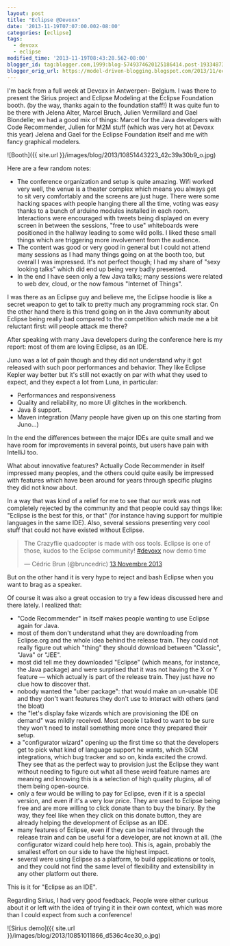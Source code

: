```yaml
---
layout: post
title: "Eclipse @Devoxx"
date: '2013-11-19T07:07:00.002-08:00'
categories: [eclipse]
tags:
  - devoxx
  - eclipse
modified_time: '2013-11-19T08:43:28.562-08:00'
blogger_id: tag:blogger.com,1999:blog-5749374620125186414.post-1933487336794831213
blogger_orig_url: https://model-driven-blogging.blogspot.com/2013/11/eclipse-devoxx.html
---
```


I'm back from a full week at Devoxx in Antwerpen- Belgium. I was there to present the Sirius project and Eclipse Modeling at the Eclipse Foundation booth. (by the way, thanks again to the foundation staff!) It was quite fun to be there with Jelena Alter, Marcel Bruch, Julien Vermillard and Gael Blondelle; we had a good mix of things: Marcel for the Java developers with Code Recommender, Julien for M2M stuff (which was very hot at Devoxx this year) Jelena and Gael for the Eclipse Foundation itself and me with fancy graphical modelers.

![Booth]({{ site.url }}/images/blog/2013/10851443223_42c39a30b9_o.jpg)

Here are a few random notes:

- The conference organization and setup is quite amazing. Wifi worked very well, the venue is a theater complex which means you always get to sit very comfortably and the screens are just huge. There were some hacking spaces with people hanging there all the time, voting was easy thanks to a bunch of arduino modules installed in each room. Interactions were encouraged with tweets being displayed on every screen in between the sessions, "free to use" whiteboards were positioned in the hallway leading to some wild polls. I liked these small things which are triggering more involvement from the audience.
- The content was good or very good in general but I could not attend many sessions as I had many things going on at the booth too, but overall I was impressed. It's not perfect though; I had my share of "sexy looking talks" which did end up being very badly presented.
- In the end I have seen only a few Java talks; many sessions were related to web dev, cloud, or the now famous "Internet of Things".

I was there as an Eclipse guy and believe me, the Eclipse hoodie is like a secret weapon to get to talk to pretty much any programming rock star. On the other hand there is this trend going on in the Java community about Eclipse being really bad compared to the competition which made me a bit reluctant first: will people attack me there?

After speaking with many Java developers during the conference here is my report: most of them are loving Eclipse, as an IDE.

Juno was a lot of pain though and they did not understand why it got released with such poor performances and behavior. They like Eclipse Kepler way better but it's still not exactly on par with what they used to expect, and they expect a lot from Luna, in particular:

- Performances and responsiveness
- Quality and reliability, no more UI glitches in the workbench.
- Java 8 support.
- Maven integration (Many people have given up on this one starting from Juno...)

In the end the differences between the major IDEs are quite small and we have room for improvements in several points, but users have pain with IntelliJ too.

What about innovative features? Actually Code Recommender in itself impressed many peoples, and the others could quite easily be impressed with features which have been around for years through specific plugins they did not know about.

In a way that was kind of a relief for me to see that our work was not completely rejected by the community and that people could say things like: "Eclipse is the best for this, or that" (for instance having support for multiple languages in the same IDE). Also, several sessions presenting very cool stuff that could not have existed without Eclipse.

<blockquote class="twitter-tweet" lang="fr"><p>The Crazyflie quadcopter is made with oss tools. Eclipse is one of those, kudos to the Eclipse community! <a href="https://twitter.com/search?q=%23devoxx&amp;src=hash">#devoxx</a> now demo time</p>— Cédric Brun (@bruncedric) <a href="https://twitter.com/bruncedric/statuses/400618965191643136">13 Novembre 2013</a></blockquote>
<script async src="//platform.twitter.com/widgets.js" charset="utf-8"></script>

But on the other hand it is very hype to reject and bash Eclipse when you want to brag as a speaker.

Of course it was also a great occasion to try a few ideas discussed here and there lately. I realized that:

- "Code Recommender" in itself makes people wanting to use Eclipse again for Java.
- most of them don't understand what they are downloading from Eclipse.org and the whole idea behind the release train. They could not really figure out which "thing" they should download between "Classic", "Java" or "JEE".
- most did tell me they downloaded "Eclipse" (which means, for instance, the Java package) and were surprised that it was not having the X or Y feature — which actually is part of the release train. They just have no clue how to discover that.
- nobody wanted the "uber package": that would make an un-usable IDE and they don't want features they don't use to interact with others (and the bloat)
- the "let's display fake wizards which are provisioning the IDE on demand" was mildly received. Most people I talked to want to be sure they won't need to install something more once they prepared their setup.
- a "configurator wizard" opening up the first time so that the developers get to pick what kind of language support he wants, which SCM integrations, which bug tracker and so on, kinda excited the crowd. They see that as the perfect way to provision just the Eclipse they want without needing to figure out what all these weird feature names are meaning and knowing this is a selection of high quality plugins, all of them being open-source.
- only a few would be willing to pay for Eclipse, even if it is a special version, and even if it's a very low price. They are used to Eclipse being free and are more willing to click donate than to buy the binary. By the way, they feel like when they click on this donate button, they are already helping the development of Eclipse as an IDE.
- many features of Eclipse, even if they can be installed through the release train and can be useful for a developer, are not known at all. (the configurator wizard could help here too). This is, again, probably the smallest effort on our side to have the highest impact.
- several were using Eclipse as a platform, to build applications or tools, and they could not find the same level of flexibility and extensibility in any other platform out there.

This is it for "Eclipse as an IDE".

Regarding Sirius, I had very good feedback. People were either curious about it or left with the idea of trying it in their own context, which was more than I could expect from such a conference!

![Sirius demo]({{ site.url }}/images/blog/2013/10851011866_d536c4ce30_o.jpg)

